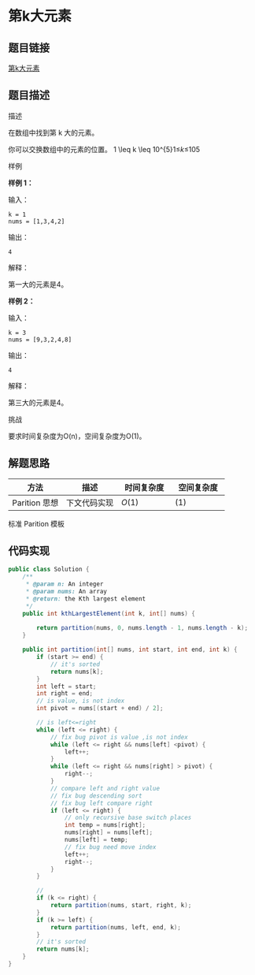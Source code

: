 
#  第k大元素

## 题目链接

[第k大元素](https://www.lintcode.com/problem/5)

## 题目描述

描述

在数组中找到第 k 大的元素。

你可以交换数组中的元素的位置。
1 \leq k \leq 10^{5}1≤*k*≤105

样例

**样例 1：**

输入：

```
k = 1
nums = [1,3,4,2]
```

输出：

```
4
```

解释：

第一大的元素是4。

**样例 2：**

输入：

```
k = 3
nums = [9,3,2,4,8]
```

输出：

```
4
```

解释：

第三大的元素是4。

挑战

要求时间复杂度为O(n)，空间复杂度为O(1)。

## 解题思路

| <div style="width:70pt">方法</div>  |描述 |<div style="width:70pt">时间复杂度</div> |<div style="width:70pt">空间复杂度</div>|
|---|---|---|---|
|   Parition 思想 | 下文代码实现  | $O(1)$|$(1)$|

标准 Parition 模板

## 代码实现

```java
public class Solution {
    /**
     * @param n: An integer
     * @param nums: An array
     * @return: the Kth largest element
     */
    public int kthLargestElement(int k, int[] nums) {
    
        return partition(nums, 0, nums.length - 1, nums.length - k);
    }

    public int partition(int[] nums, int start, int end, int k) {
        if (start >= end) {
            // it's sorted
            return nums[k];
        }
        int left = start;
        int right = end;
        // is value, is not index
        int pivot = nums[(start + end) / 2];

        // is left<=right
        while (left <= right) {
            // fix bug pivot is value ,is not index
            while (left <= right && nums[left] <pivot) {
                left++;
            }
            while (left <= right && nums[right] > pivot) {
                right--;
            }
            // compare left and right value
            // fix bug descending sort
            // fix bug left compare right
            if (left <= right) {
                // only recursive base switch places
                int temp = nums[right];
                nums[right] = nums[left];
                nums[left] = temp;
                // fix bug need move index
                left++;
                right--;
            }
        }

        //
        if (k <= right) {
            return partition(nums, start, right, k);
        }
        if (k >= left) {
            return partition(nums, left, end, k);
        }
        // it's sorted
        return nums[k];
    }
}
```

